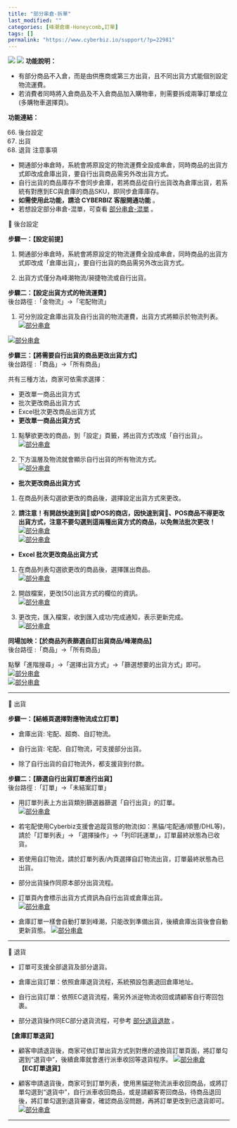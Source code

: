 ```yaml
---
title: "部分串倉-拆單"
last_modified: ""
categories: [峰潮倉庫-Honeycomb,訂單]
tags: []
permalink: "https://www.cyberbiz.io/support/?p=22981"
---
```


![](https://www.cyberbiz.io/support/wp-content/uploads/適用站別.png)
[![](https://www.cyberbiz.io/support/wp-content/uploads/台灣站.png)](https://www.cyberbiz.io/support/?page_id=2490)
**功能說明：**  

* 有部分商品不入倉，而是由供應商或第三方出貨，且不同出貨方式能個別設定物流運費。
* 若消費者同時將入倉商品及不入倉商品加入購物車，則需要拆成兩筆訂單成立(多購物車選擇頁)。

**功能連結：**  

66. 後台設定
67. 出貨
68. 退貨
注意事項  

* 開通部分串倉時，系統會將原設定的物流運費全設成串倉，同時商品的出貨方式即改成倉庫出貨，要自行出貨商品需另外改出貨方式。
* 自行出貨的商品庫存不會同步倉庫，若將商品從自行出貨改為倉庫出貨，若系統有對應到EC與倉庫的商品SKU，即同步倉庫庫存。
* **如需使用此功能，請洽 CYBERBIZ 客服開通功能** 。
* 若想設定部分串倉-混單，可查看 [部分串倉-混單](https://www.cyberbiz.io/support/?p=23149) 。

📌 後台設定  

**步驟一：【設定前提】**  

1. 開通部分串倉時，系統會將原設定的物流運費全設成串倉，同時商品的出貨方式即改成「倉庫出貨」，要自行出貨的商品需另外改出貨方式。


2. 出貨方式僅分為峰潮物流/昶捷物流或自行出貨。


**步驟二：【設定出貨方式的物流運費】**  
後台路徑 :「金物流」→「宅配物流」  


1. 可分別設定倉庫出貨及自行出貨的物流運費，出貨方式將顯示於物流列表。  
[![部分串倉](https://www.cyberbiz.io/support/wp-content/uploads/部分串倉_拆單001.png)](https://www.cyberbiz.io/support/wp-content/uploads/部分串倉_拆單001.png)  

[![部分串倉](https://www.cyberbiz.io/support/wp-content/uploads/部分串倉_拆單002.png)](https://www.cyberbiz.io/support/wp-content/uploads/部分串倉_拆單002.png)  



**步驟三：【將需要自行出貨的商品更改出貨方式】**  
後台路徑 :「商品」→「所有商品」  

共有三種方法，商家可依需求選擇：

* 更改單一商品出貨方式
* 批次更改商品出貨方式
* Excel批次更改商品出貨方式
* **更改單一商品出貨方式**  

1. 點擊欲更改的商品，到「設定」頁籤，將出貨方式改成「自行出貨」。  
[![部分串倉](https://www.cyberbiz.io/support/wp-content/uploads/部分串倉_拆單003.png)](https://www.cyberbiz.io/support/wp-content/uploads/部分串倉_拆單003.png)  

2. 下方溫層及物流就會顯示自行出貨的所有物流方式。  
[![部分串倉](https://www.cyberbiz.io/support/wp-content/uploads/部分串倉_拆單004.png)](https://www.cyberbiz.io/support/wp-content/uploads/部分串倉_拆單004.png)  



* **批次更改商品出貨方式**
1. 在商品列表勾選欲更改的商品後，選擇設定出貨方式來更改。  

2. **請注意！有開啟快速到貨或POS的商店，因快速到貨、POS商品不得更改出貨方式，注意不要勾選到這兩種出貨方式的商品，以免無法批次更改！**
[![部分串倉](https://www.cyberbiz.io/support/wp-content/uploads/部分串倉_拆單005.png)](https://www.cyberbiz.io/support/wp-content/uploads/部分串倉_拆單005.png)  
[![部分串倉](https://www.cyberbiz.io/support/wp-content/uploads/2021/11/部分串倉_拆單03.png)](https://www.cyberbiz.io/support/wp-content/uploads/2021/11/部分串倉_拆單03.png)  



* **Excel 批次更改商品出貨方式**
1. 在商品列表勾選欲更改的商品後，選擇匯出商品。  
[![部分串倉](https://www.cyberbiz.io/support/wp-content/uploads/部分串倉_拆單006.png)](https://www.cyberbiz.io/support/wp-content/uploads/部分串倉_拆單006.png)  

2. 開啟檔案，更改[50]出貨方式的欄位的資訊。  
[![部分串倉](https://www.cyberbiz.io/support/wp-content/uploads/部分串倉_拆單007.png)](https://www.cyberbiz.io/support/wp-content/uploads/部分串倉_拆單007.png)  

3. 更改完，匯入檔案，收到匯入成功/完成通知，表示更新完成。  
[![部分串倉](https://www.cyberbiz.io/support/wp-content/uploads/2021/11/部分串倉_拆單06.png)](https://www.cyberbiz.io/support/wp-content/uploads/2021/11/部分串倉_拆單06.png)  



**同場加映：【於商品列表篩選自訂出貨商品/峰潮商品】**  
後台路徑 :「商品」→「所有商品」  

點擊「進階搜尋」→「選擇出貨方式」→「篩選想要的出貨方式」即可。 [![部分串倉](https://www.cyberbiz.io/support/wp-content/uploads/部分串倉_拆單008.png)](https://www.cyberbiz.io/support/wp-content/uploads/部分串倉_拆單008.png)  
[![部分串倉](https://www.cyberbiz.io/support/wp-content/uploads/部分串倉_拆單009.png)](https://www.cyberbiz.io/support/wp-content/uploads/部分串倉_拆單009.png)  


* * *


📌 出貨  

**步驟一：【結帳頁選擇對應物流成立訂單】**  

* 倉庫出貨: 宅配、超商、自訂物流。


* 自行出貨: 宅配、自訂物流，可支援部分出貨。


* 除了自行出貨的自訂物流外，都支援貨到付款。


**步驟二：【篩選自行出貨訂單進行出貨】**  
後台路徑 :「訂單」→「未結案訂單」  


* 用訂單列表上方出貨類別篩選器篩選「自行出貨」的訂單。  
[![部分串倉](https://www.cyberbiz.io/support/wp-content/uploads/部分串倉_拆單010.png)](https://www.cyberbiz.io/support/wp-content/uploads/部分串倉_拆單010.png)  

* 若宅配使用Cyberbiz支援會追蹤貨態的物流(如：黑貓/宅配通/順豐/DHL等)，請於「訂單列表」→ 「選擇操作」→「列印託運單」，訂單最終狀態為已收貨。


* 若使用自訂物流，請於訂單列表/內頁選擇自訂物流出貨，訂單最終狀態為已出貨。


* 部分出貨操作同原本部分出貨流程。


* 訂單頁內會標示出貨方式資訊為自行出貨或倉庫出貨。  
[![部分串倉](https://www.cyberbiz.io/support/wp-content/uploads/2021/11/部分串倉_拆單12.png)](https://www.cyberbiz.io/support/wp-content/uploads/2021/11/部分串倉_拆單12.png)  



* 倉庫訂單一樣會自動打單到峰潮，只能改到準備出貨，後續倉庫出貨後會自動更新貨態。 [![部分串倉](https://www.cyberbiz.io/support/wp-content/uploads/2021/11/部分串倉_拆單13.png)](https://www.cyberbiz.io/support/wp-content/uploads/2021/11/部分串倉_拆單13.png)  



* * *


📌 退貨  


* 訂單可支援全部退貨及部分退貨。


* 倉庫出貨訂單：依照倉庫退貨流程，系統預設包裹退回倉庫地址。


* 自行出貨訂單：依照EC退貨流程，需另外派逆物流收回或請顧客自行寄回包裹。  



* 部分退貨操作同EC部分退貨流程，可參考 [部分退貨退款](https://www.cyberbiz.io/support/?p=1758) 。

**【倉庫訂單退貨】**  

* 顧客申請退貨後，商家可依訂單出貨方式到對應的退換貨訂單頁面，將訂單勾選到“退貨中”，後續倉庫就會進行派車收回等退貨程序。
[![部分串倉](https://www.cyberbiz.io/support/wp-content/uploads/部分串倉_拆單011.png)](https://www.cyberbiz.io/support/wp-content/uploads/部分串倉_拆單011.png)  
**【EC訂單退貨】**  

* 顧客申請退貨後，商家可到訂單列表，使用黑貓逆物流派車收回商品，或將訂單勾選到“退貨中”，自行派車收回商品，或是請顧客寄回商品，待商品退回後，將訂單勾選到退貨審查，確認商品沒問題，再將訂單更改到已退貨即可。
[![部分串倉](https://www.cyberbiz.io/support/wp-content/uploads/2021/11/部分串倉_拆單15.png)](https://www.cyberbiz.io/support/wp-content/uploads/2021/11/部分串倉_拆單15.png)  

* * *

